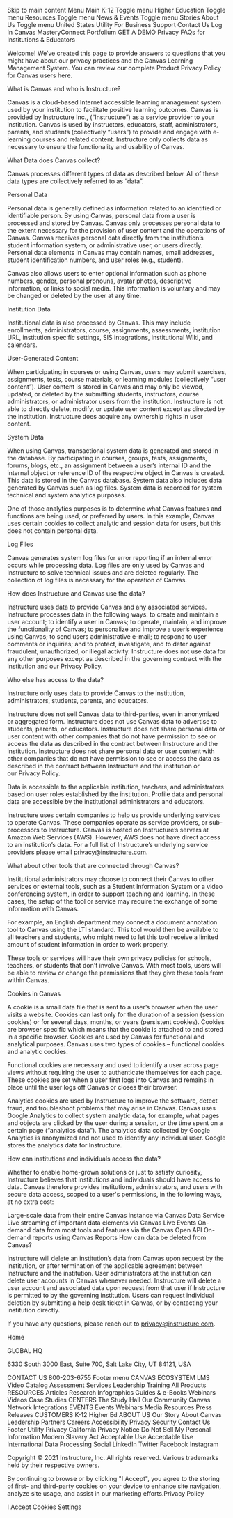 Skip to main content
Menu
Main
K-12
Toggle menu
Higher Education
Toggle menu
Resources
Toggle menu
News & Events
Toggle menu
Stories
About Us
Toggle menu
United States
Utility
For Business
Support
Contact Us
Log In
Canvas
MasteryConnect
Portfolium
GET A DEMO
Privacy FAQs for Institutions & Educators

Welcome! We’ve created this page to provide answers to questions that you might have about our privacy practices and the Canvas Learning Management System. You can review our complete Product Privacy Policy for Canvas users here.

What is Canvas and who is Instructure?

Canvas is a cloud-based Internet accessible learning management system used by your institution to facilitate positive learning outcomes. Canvas is provided by Instructure Inc., (“Instructure”) as a service provider to your institution. Canvas is used by instructors, educators, staff, administrators, parents, and students (collectively “users”) to provide and engage with e-learning courses and related content. Instructure only collects data as necessary to ensure the functionality and usability of Canvas.

What Data does Canvas collect?

Canvas processes different types of data as described below. All of these data types are collectively referred to as “data”.

Personal Data

Personal data is generally defined as information related to an identified or identifiable person. By using Canvas, personal data from a user is processed and stored by Canvas. Canvas only processes personal data to the extent necessary for the provision of user content and the operations of Canvas. Canvas receives personal data directly from the institution’s student information system, or administrative user, or users directly. Personal data elements in Canvas may contain names, email addresses, student identification numbers, and user roles (e.g., student).

Canvas also allows users to enter optional information such as phone numbers, gender, personal pronouns, avatar photos, descriptive information, or links to social media. This information is voluntary and may be changed or deleted by the user at any time.

Institution Data

Institutional data is also processed by Canvas. This may include enrollments, administrators, course, assignments, assessments, institution URL, institution specific settings, SIS integrations, institutional Wiki, and calendars.

User-Generated Content

When participating in courses or using Canvas, users may submit exercises, assignments, tests, course materials, or learning modules (collectively “user content”). User content is stored in Canvas and may only be viewed, updated, or deleted by the submitting students, instructors, course administrators, or administrator users from the institution. Instructure is not able to directly delete, modify, or update user content except as directed by the institution. Instructure does acquire any ownership rights in user content.

System Data

When using Canvas, transactional system data is generated and stored in the database. By participating in courses, groups, tests, assignments, forums, blogs, etc., an assignment between a user’s internal ID and the internal object or reference ID of the respective object in Canvas is created. This data is stored in the Canvas database. System data also includes data generated by Canvas such as log files. System data is recorded for system technical and system analytics purposes.

One of those analytics purposes is to determine what Canvas features and functions are being used, or preferred by users. In this example, Canvas uses certain cookies to collect analytic and session data for users, but this does not contain personal data.

Log Files

Canvas generates system log files for error reporting if an internal error occurs while processing data. Log files are only used by Canvas and Instructure to solve technical issues and are deleted regularly. The collection of log files is necessary for the operation of Canvas.

How does Instructure and Canvas use the data?

Instructure uses data to provide Canvas and any associated services. Instructure processes data in the following ways: to create and maintain a user account; to identify a user in Canvas; to operate, maintain, and improve the functionality of Canvas; to personalize and improve a user’s experience using Canvas; to send users administrative e-mail; to respond to user comments or inquiries; and to protect, investigate, and to deter against fraudulent, unauthorized, or illegal activity. Instructure does not use data for any other purposes except as described in the governing contract with the institution and our Privacy Policy.

Who else has access to the data?

Instructure only uses data to provide Canvas to the institution, administrators, students, parents, and educators.

Instructure does not sell Canvas data to third-parties, even in anonymized or aggregated form.
Instructure does not use Canvas data to advertise to students, parents, or educators.
Instructure does not share personal data or user content with other companies that do not have permission to see or access the data as described in the contract between Instructure and the institution.
Instructure does not share personal data or user content with other companies that do not have permission to see or access the data as described in the contract between Instructure and the institution or our Privacy Policy.

Data is accessible to the applicable institution, teachers, and administrators based on user roles established by the institution. Profile data and personal data are accessible by the institutional administrators and educators.

Instructure uses certain companies to help us provide underlying services to operate Canvas. These companies operate as service providers, or sub-processors to Instructure. Canvas is hosted on Instructure’s servers at Amazon Web Services (AWS). However, AWS does not have direct access to an institution’s data. For a full list of Instructure’s underlying service providers please email privacy@instructure.com.

What about other tools that are connected through Canvas?

Institutional administrators may choose to connect their Canvas to other services or external tools, such as a Student Information System or a video conferencing system, in order to support teaching and learning. In these cases, the setup of the tool or service may require the exchange of some information with Canvas.

For example, an English department may connect a document annotation tool to Canvas using the LTI standard. This tool would then be available to all teachers and students, who might need to let this tool receive a limited amount of student information in order to work properly.

These tools or services will have their own privacy policies for schools, teachers, or students that don't involve Canvas. With most tools, users will be able to review or change the permissions that they give these tools from within Canvas.

Cookies in Canvas

A cookie is a small data file that is sent to a user’s browser when the user visits a website. Cookies can last only for the duration of a session (session cookies) or for several days, months, or years (persistent cookies). Cookies are browser specific which means that the cookie is attached to and stored in a specific browser. Cookies are used by Canvas for functional and analytical purposes. Canvas uses two types of cookies – functional cookies and analytic cookies.

Functional cookies are necessary and used to identify a user across page views without requiring the user to authenticate themselves for each page. These cookies are set when a user first logs into Canvas and remains in place until the user logs off Canvas or closes their browser.

Analytics cookies are used by Instructure to improve the software, detect fraud, and troubleshoot problems that may arise in Canvas. Canvas uses Google Analytics to collect system analytic data, for example, what pages and objects are clicked by the user during a session, or the time spent on a certain page (“analytics data”). The analytics data collected by Google Analytics is anonymized and not used to identify any individual user. Google stores the analytics data for Instructure.

How can institutions and individuals access the data?

Whether to enable home-grown solutions or just to satisfy curiosity, Instructure believes that institutions and individuals should have access to data. Canvas therefore provides institutions, administrators, and users with secure data access, scoped to a user's permissions, in the following ways, at no extra cost:

Large-scale data from their entire Canvas instance via Canvas Data Service
Live streaming of important data elements via Canvas Live Events
On-demand data from most tools and features via the Canvas Open API
On-demand reports using Canvas Reports
How can data be deleted from Canvas?

Instructure will delete an institution’s data from Canvas upon request by the institution, or after termination of the applicable agreement between Instructure and the institution. User administrators at the institution can delete user accounts in Canvas whenever needed. Instructure will delete a user account and associated data upon request from that user if Instructure is permitted to by the governing institution. Users can request individual deletion by submitting a help desk ticket in Canvas, or by contacting your institution directly.

If you have any questions, please reach out to privacy@instructure.com.

Home

GLOBAL HQ

6330 South 3000 East, Suite 700, Salt Lake City, UT 84121, USA

CONTACT US
800-203-6755
Footer menu
CANVAS ECOSYSTEM
LMS
Video
Catalog
Assessment
Services
Leadership Training
All Products
RESOURCES
Articles
Research
Infographics
Guides & e-Books
Webinars
Videos
Case Studies
CENTERS
The Study Hall
Our Community
Canvas Network
Integrations
EVENTS
Events
Webinars
Media Resources
Press Releases
CUSTOMERS
K-12
Higher Ed
ABOUT US
Our Story
About Canvas
Leadership
Partners
Careers
Accessibility
Privacy
Security
Contact Us
Footer Utility
Privacy
California Privacy Notice
Do Not Sell My Personal Information
Modern Slavery Act
Acceptable Use
Acceptable Use International
Data Processing
Social
LinkedIn
Twitter
Facebook
Instagram

Copyright © 2021 Instructure, Inc. All rights reserved. Various trademarks held by their respective owners.

By continuing to browse or by clicking "I Accept", you agree to the storing of first- and third-party cookies on your device to enhance site navigation, analyze site usage, and assist in our marketing efforts.Privacy Policy

I Accept
Cookies Settings